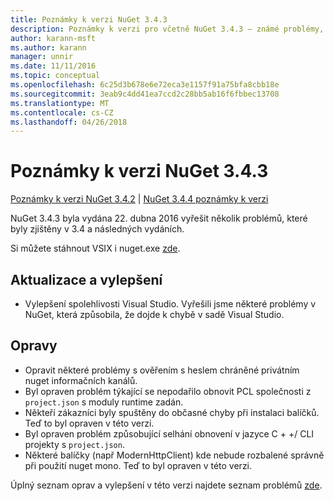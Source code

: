 ```yaml
---
title: Poznámky k verzi NuGet 3.4.3
description: Poznámky k verzi pro včetně NuGet 3.4.3 – známé problémy, opravy chyb, přidaných funkcí a chcete.
author: karann-msft
ms.author: karann
manager: unnir
ms.date: 11/11/2016
ms.topic: conceptual
ms.openlocfilehash: 6c25d3b678e6e72eca3e1157f91a75bfa8cbb18e
ms.sourcegitcommit: 3eab9c4dd41ea7ccd2c28bb5ab16f6fbbec13708
ms.translationtype: MT
ms.contentlocale: cs-CZ
ms.lasthandoff: 04/26/2018
---
```

# <a name="nuget-343-release-notes"></a>Poznámky k verzi NuGet 3.4.3

[Poznámky k verzi NuGet 3.4.2](../release-notes/nuget-3.4.2.md) | [NuGet 3.4.4 poznámky k verzi](../release-notes/nuget-3.4.4.md)

NuGet 3.4.3 byla vydána 22. dubna 2016 vyřešit několik problémů, které byly zjištěny v 3.4 a následných vydáních.

Si můžete stáhnout VSIX i nuget.exe [zde](https://dist.nuget.org/index.html).

## <a name="updates-and-improvements"></a>Aktualizace a vylepšení

* Vylepšení spolehlivosti Visual Studio. Vyřešili jsme některé problémy v NuGet, která způsobila, že dojde k chybě v sadě Visual Studio.

## <a name="fixes"></a>Opravy

* Opravit některé problémy s ověřením s heslem chráněné privátním nuget informačních kanálů.
* Byl opraven problém týkající se nepodařilo obnovit PCL společnosti z `project.json` s moduly runtime zadán.
* Někteří zákazníci byly spuštěny do občasné chyby při instalaci balíčků. Teď to byl opraven v této verzi.
* Byl opraven problém způsobující selhání obnovení v jazyce C + +/ CLI projekty s `project.json`.
* Některé balíčky (např ModernHttpClient) kde nebude rozbalené správně při použití nuget mono. Teď to byl opraven v této verzi.

Úplný seznam oprav a vylepšení v této verzi najdete seznam problémů [zde](https://github.com/NuGet/Home/issues?q=is%3Aissue+milestone%3A3.4.3+is%3Aclosed).